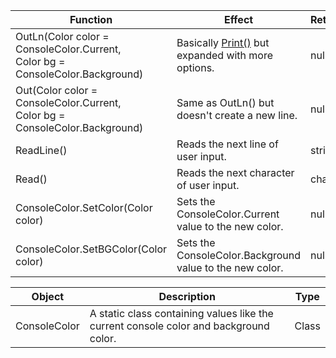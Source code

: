 | Function		| Effect	| Returns	|
| --------			| --------- | --------- 	|
| OutLn(Color color = ConsoleColor.Current, <br>Color bg = ConsoleColor.Background)		| Basically [Print()](https://github.com/Goreeeo/AshLanguageSpec/blob/main/README.md#builtin-methods) but expanded with more options.	| null	|
| Out(Color color = ConsoleColor.Current, <br>Color bg = ConsoleColor.Background) 	| Same as OutLn() but doesn't create a new line. 	| null	|
| ReadLine()	| Reads the next line of user input.	| string	|
| Read() 			| Reads the next character of user input.	| char	|
| ConsoleColor.SetColor(Color color) 	| Sets the ConsoleColor.Current value to the new color.	| null	|
| ConsoleColor.SetBGColor(Color color)	| Sets the ConsoleColor.Background value to the new color.	| null	|

| Object	| Description	| Type |
| --------- | --------- | --------- |
| ConsoleColor	| A static class containing values like the current console color and background color.	| Class 	|
